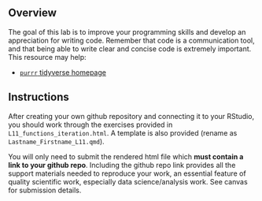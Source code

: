 ## Overview

The goal of this lab is to improve your programming skills and develop an appreciation for writing code. Remember that code is a communication tool, and that being able to write clear and concise code is extremely important. This resource may help:

-   [`purrr` tidyverse homepage](https://purrr.tidyverse.org/)

## Instructions

After creating your own github repository and connecting it to your RStudio, you should work through the exercises provided in `L11_functions_iteration.html`. A template is also provided (rename as `Lastname_Firstname_L11.qmd`).

You will only need to submit the rendered html file which **must contain a link to your github repo**. Including the github repo link provides all the support materials needed to reproduce your work, an essential feature of quality scientific work, especially data science/analysis work. See canvas for submission details.
